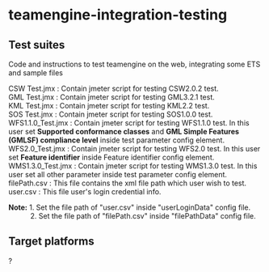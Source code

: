 # teamengine-integration-testing

## Test suites
Code and instructions to test teamengine on the web, integrating some ETS and sample files

CSW Test.jmx : Contain jmeter script for testing CSW2.0.2 test.<br/>
GML Test.jmx : Contain jmeter script for testing GML3.2.1 test.<br/>
KML Test.jmx : Contain jmeter script for testing KML2.2 test.<br/>
SOS Test.jmx : Contain jmeter script for testing SOS1.0.0 test.<br/>
WFS1.1.0_Test.jmx : Contain jmeter script for testing WFS1.1.0 test. In this user set **Supported conformance classes** and **GML Simple Features (GMLSF) compliance level** inside test parameter config element.<br/>
WFS2.0_Test.jmx : Contain jmeter script for testing WFS2.0 test. In this user set **Feature identifier** inside Feature identifier config element.<br/>
WMS1.3.0_Test.jmx : Contain jmeter script for testing WMS1.3.0 test. In this user set all other parameter inside test parameter config element.<br/>
filePath.csv : This file contains the xml file path which user wish to test.<br/>
user.csv : This file user's login credential info.

**Note:** 1. Set the file path of "user.csv" inside "userLoginData" config file.<br/>
&nbsp;&nbsp;&nbsp;&nbsp;&nbsp;&nbsp;&nbsp;&nbsp;&nbsp;&nbsp;&nbsp;2. Set the file path of "filePath.csv" inside "filePathData" config file. 

## Target platforms

?